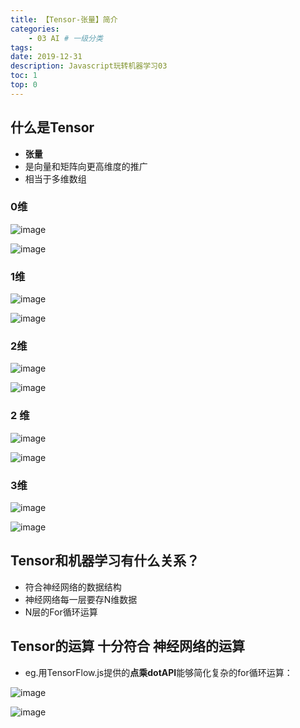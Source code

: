 ```yaml
---
title: 【Tensor-张量】简介
categories:
    - 03 AI # 一级分类
tags:
date: 2019-12-31
description: Javascript玩转机器学习03
toc: 1
top: 0
---
```


## 什么是Tensor
- **张量**
- 是向量和矩阵向更高维度的推广
- 相当于多维数组

### 0维
![image](/images/05.png)

![image](/images/06.png)

### 1维
![image](/images/07.png)

![image](/images/08.png)

### 2维
![image](/images/09.png)

![image](/images/10.png)

### 2 维
![image](/images/11.png)

![image](/images/12.png)


### 3维
![image](/images/13.png)

![image](/images/14.png)


## Tensor和机器学习有什么关系？
- 符合神经网络的数据结构
- 神经网络每一层要存N维数据
- N层的For循环运算

## Tensor的运算 十分符合 神经网络的运算
- eg.用TensorFlow.js提供的**点乘dotAPI**能够简化复杂的for循环运算：

![image](/images/15.png)

![image](/images/16.png)